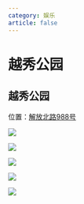 ```yaml
---
category: 娱乐
article: false
---
```


# 越秀公园

## 越秀公园

<span class="icon iconfont icon-locate"></span> 位置：<a href="https://ditu.amap.com/place/B00140BNNF" target="_blank">解放北路988号</a>

![](https://img.sherry4869.com/blog/life/play/guangzhou/yx/yxgy/img.jpg)

![](https://img.sherry4869.com/blog/life/play/guangzhou/yx/yxgy/img_2.jpg)

![](https://img.sherry4869.com/blog/life/play/guangzhou/yx/yxgy/img_3.jpg)

![](https://img.sherry4869.com/blog/life/play/guangzhou/yx/yxgy/img_4.jpg)

![](https://img.sherry4869.com/blog/life/play/guangzhou/yx/yxgy/img_5.jpg)